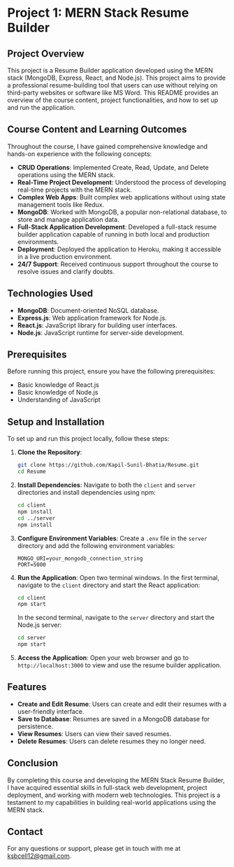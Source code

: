 # Project 1: MERN Stack Resume Builder

## Project Overview

This project is a Resume Builder application developed using the MERN stack (MongoDB, Express, React, and Node.js). This project aims to provide a professional resume-building tool that users can use without relying on third-party websites or software like MS Word. This README provides an overview of the course content, project functionalities, and how to set up and run the application.

## Course Content and Learning Outcomes

Throughout the course, I have gained comprehensive knowledge and hands-on experience with the following concepts:

- **CRUD Operations**: Implemented Create, Read, Update, and Delete operations using the MERN stack.
- **Real-Time Project Development**: Understood the process of developing real-time projects with the MERN stack.
- **Complex Web Apps**: Built complex web applications without using state management tools like Redux.
- **MongoDB**: Worked with MongoDB, a popular non-relational database, to store and manage application data.
- **Full-Stack Application Development**: Developed a full-stack resume builder application capable of running in both local and production environments.
- **Deployment**: Deployed the application to Heroku, making it accessible in a live production environment.
- **24/7 Support**: Received continuous support throughout the course to resolve issues and clarify doubts.

## Technologies Used

- **MongoDB**: Document-oriented NoSQL database.
- **Express.js**: Web application framework for Node.js.
- **React.js**: JavaScript library for building user interfaces.
- **Node.js**: JavaScript runtime for server-side development.

## Prerequisites

Before running this project, ensure you have the following prerequisites:

- Basic knowledge of React.js
- Basic knowledge of Node.js
- Understanding of JavaScript

## Setup and Installation

To set up and run this project locally, follow these steps:

1. **Clone the Repository**:
    ```bash
    git clone https://github.com/Kapil-Sunil-Bhatia/Resume.git
    cd Resume
    ```

2. **Install Dependencies**:
    Navigate to both the `client` and `server` directories and install dependencies using npm:
    ```bash
    cd client
    npm install
    cd ../server
    npm install
    ```

3. **Configure Environment Variables**:
    Create a `.env` file in the `server` directory and add the following environment variables:
    ```env
    MONGO_URI=your_mongodb_connection_string
    PORT=5000
    ```

4. **Run the Application**:
    Open two terminal windows. In the first terminal, navigate to the `client` directory and start the React application:
    ```bash
    cd client
    npm start
    ```
    In the second terminal, navigate to the `server` directory and start the Node.js server:
    ```bash
    cd server
    npm start
    ```

5. **Access the Application**:
    Open your web browser and go to `http://localhost:3000` to view and use the resume builder application.

## Features

- **Create and Edit Resume**: Users can create and edit their resumes with a user-friendly interface.
- **Save to Database**: Resumes are saved in a MongoDB database for persistence.
- **View Resumes**: Users can view their saved resumes.
- **Delete Resumes**: Users can delete resumes they no longer need.


## Conclusion

By completing this course and developing the MERN Stack Resume Builder, I have acquired essential skills in full-stack web development, project deployment, and working with modern web technologies. This project is a testament to my capabilities in building real-world applications using the MERN stack.

## Contact

For any questions or support, please get in touch with me at [ksbcell12@gmail.com](mailto:ksbcell12@gmail.com).
